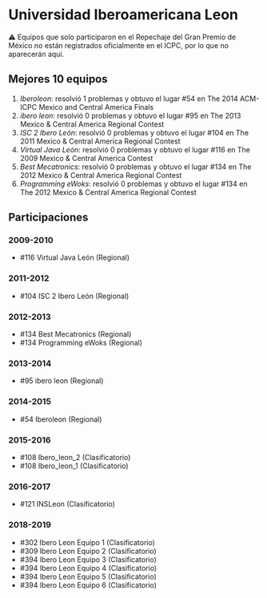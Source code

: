 # Universidad Iberoamericana Leon

:warning: Equipos que solo participaron en el Repechaje del Gran Premio de México no están registrados oficialmente en el ICPC, por lo que no aparecerán aquí.

## Mejores 10 equipos

1. _Iberoleon_: resolvió 1 problemas y obtuvo el lugar #54 en The 2014 ACM-ICPC Mexico and Central America Finals
1. _ibero leon_: resolvió 0 problemas y obtuvo el lugar #95 en The 2013 Mexico & Central America Regional Contest
1. _ISC 2 Ibero León_: resolvió 0 problemas y obtuvo el lugar #104 en The 2011 Mexico & Central America Regional Contest
1. _Virtual Java León_: resolvió 0 problemas y obtuvo el lugar #116 en The 2009 Mexico & Central America Contest
1. _Best Mecatronics_: resolvió 0 problemas y obtuvo el lugar #134 en The 2012 Mexico & Central America Regional Contest
1. _Programming eWoks_: resolvió 0 problemas y obtuvo el lugar #134 en The 2012 Mexico & Central America Regional Contest

## Participaciones

### 2009-2010

- #116 Virtual Java León (Regional)

### 2011-2012

- #104 ISC 2 Ibero León (Regional)

### 2012-2013

- #134 Best Mecatronics (Regional)
- #134 Programming eWoks (Regional)

### 2013-2014

- #95 ibero leon (Regional)

### 2014-2015

- #54 Iberoleon (Regional)

### 2015-2016

- #108 Ibero_leon_2 (Clasificatorio)
- #108 Ibero_leon_1 (Clasificatorio)

### 2016-2017

- #121 INSLeon (Clasificatorio)

### 2018-2019

- #302 Ibero Leon Equipo 1 (Clasificatorio)
- #309 Ibero Leon Equipo 2 (Clasificatorio)
- #394 Ibero Leon Equipo 3 (Clasificatorio)
- #394 Ibero Leon Equipo 4 (Clasificatorio)
- #394 Ibero Leon Equipo 5 (Clasificatorio)
- #394 Ibero Leon Equipo 6 (Clasificatorio)



